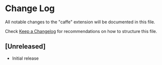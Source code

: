# Change Log

All notable changes to the "caffe" extension will be documented in this file.

Check [Keep a Changelog](http://keepachangelog.com/) for recommendations on how to structure this file.

## [Unreleased]

- Initial release
